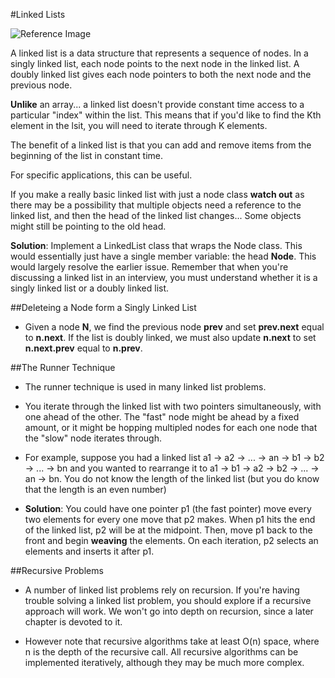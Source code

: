 #Linked Lists

![Reference Image](http://www.cs.usfca.edu/~srollins/courses/cs112-f08/web/notes/linkedlists/ll2.gif)

A linked list is a data structure that represents a sequence of nodes. In a singly linked list, each node points to the next node
in the linked list. A doubly linked list gives each node pointers to both the next node and the previous node.

**Unlike** an array... a linked list doesn't provide constant time access to a particular "index" within the list. This means that if you'd
like to find the Kth element in the lsit, you will need to iterate through K elements.

The benefit of a linked list is that you can add and remove items from the beginning of the list in constant time.

For specific applications, this can be useful.

If you make a really basic linked list with just a node class **watch out** as there may be a possibility that multiple objects need
a reference to the linked list, and then the head of the linked list changes... Some objects might still be pointing to the old head.

**Solution**: Implement a LinkedList class that wraps the Node class. This would essentially just have a single member variable:
the head **Node**. This would largely resolve the earlier issue. Remember that when you're discussing a linked list in an interview,
you must understand whether it is a singly linked list or a doubly linked list. 

##Deleteing a Node form a Singly Linked List

- Given a node **N**, we find the previous node **prev** and set **prev.next** equal to **n.next**. If the list is doubly linked,
we must also update **n.next** to set **n.next.prev** equal to **n.prev**.

##The Runner Technique

- The runner technique is used in many linked list problems.

- You iterate through the linked list with two pointers simultaneously, with one ahead of the other. The "fast" node might be ahead by
a fixed amount, or it might be hopping multipled nodes for each one node that the "slow" node iterates through.

- For example, suppose you had a linked list a1 -> a2 -> ... -> an -> b1 -> b2 -> ... -> bn and you wanted to rearrange it to
a1 -> b1 -> a2 -> b2 -> ... -> an -> bn. You do not know the length of the linked list (but you do know that the length is an even
number)

- **Solution**: You could have one pointer p1 (the fast pointer) move every two elements for every one move that p2 makes. When p1 hits the end of the linked list, p2 will be at the midpoint. Then, move p1 back to the front and begin **weaving** the elements. On each
iteration, p2 selects an elements and inserts it after p1.

##Recursive Problems

- A number of linked list problems rely on recursion. If you're having trouble solving a linked list problem, you should explore if a
recursive approach will work. We won't go into depth on recursion, since a later chapter is devoted to it. 

- However note that recursive algorithms take at least O(n) space, where n is the depth of the recursive call. All recursive algorithms
can be implemented iteratively, although they may be much more complex. 
